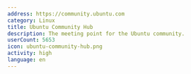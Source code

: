 ```yaml
---
address: https://community.ubuntu.com
category: Linux
title: Ubuntu Community Hub
description: The meeting point for the Ubuntu community.
userCount: 5653
icon: ubuntu-community-hub.png
activity: high
language: en
---
```

